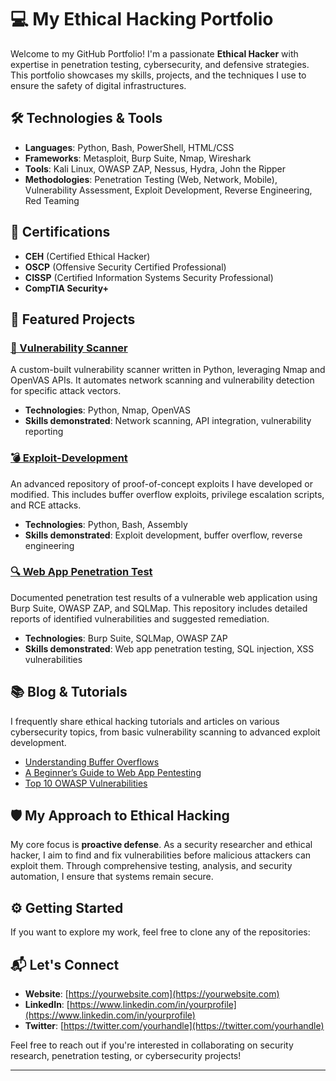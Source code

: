
# 💻 My Ethical Hacking Portfolio

Welcome to my GitHub Portfolio! I'm a passionate **Ethical Hacker** with expertise in penetration testing, cybersecurity, and defensive strategies. This portfolio showcases my skills, projects, and the techniques I use to ensure the safety of digital infrastructures.

## 🛠️ Technologies & Tools

- **Languages**: Python, Bash, PowerShell, HTML/CSS
- **Frameworks**: Metasploit, Burp Suite, Nmap, Wireshark
- **Tools**: Kali Linux, OWASP ZAP, Nessus, Hydra, John the Ripper
- **Methodologies**: Penetration Testing (Web, Network, Mobile), Vulnerability Assessment, Exploit Development, Reverse Engineering, Red Teaming

## 📑 Certifications

- **CEH** (Certified Ethical Hacker)
- **OSCP** (Offensive Security Certified Professional)
- **CISSP** (Certified Information Systems Security Professional)
- **CompTIA Security+**

## 🚀 Featured Projects

### [🔐 Vulnerability Scanner](https://github.com/username/vulnerability-scanner)
A custom-built vulnerability scanner written in Python, leveraging Nmap and OpenVAS APIs. It automates network scanning and vulnerability detection for specific attack vectors.

- **Technologies**: Python, Nmap, OpenVAS
- **Skills demonstrated**: Network scanning, API integration, vulnerability reporting

### [💣 Exploit-Development](https://github.com/username/exploit-development)
An advanced repository of proof-of-concept exploits I have developed or modified. This includes buffer overflow exploits, privilege escalation scripts, and RCE attacks.

- **Technologies**: Python, Bash, Assembly
- **Skills demonstrated**: Exploit development, buffer overflow, reverse engineering

### [🔍 Web App Penetration Test](https://github.com/username/web-app-pen-test)
Documented penetration test results of a vulnerable web application using Burp Suite, OWASP ZAP, and SQLMap. This repository includes detailed reports of identified vulnerabilities and suggested remediation.

- **Technologies**: Burp Suite, SQLMap, OWASP ZAP
- **Skills demonstrated**: Web app penetration testing, SQL injection, XSS vulnerabilities

## 📚 Blog & Tutorials

I frequently share ethical hacking tutorials and articles on various cybersecurity topics, from basic vulnerability scanning to advanced exploit development.

- [Understanding Buffer Overflows](https://yourblog.com/buffer-overflow)
- [A Beginner’s Guide to Web App Pentesting](https://yourblog.com/web-app-pentesting)
- [Top 10 OWASP Vulnerabilities](https://yourblog.com/owasp-top-10)

## 🛡️ My Approach to Ethical Hacking

My core focus is **proactive defense**. As a security researcher and ethical hacker, I aim to find and fix vulnerabilities before malicious attackers can exploit them. Through comprehensive testing, analysis, and security automation, I ensure that systems remain secure.

## ⚙️ Getting Started

If you want to explore my work, feel free to clone any of the repositories:

## 📬 Let's Connect

- **Website**: [https://yourwebsite.com](https://yourwebsite.com)
- **LinkedIn**: [https://www.linkedin.com/in/yourprofile](https://www.linkedin.com/in/yourprofile)
- **Twitter**: [https://twitter.com/yourhandle](https://twitter.com/yourhandle)

Feel free to reach out if you're interested in collaborating on security research, penetration testing, or cybersecurity projects!

---
